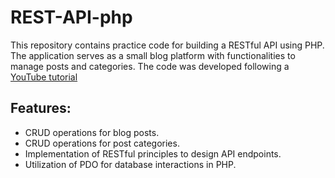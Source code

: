 # REST-API-php
This repository contains practice code for building a RESTful API using PHP. The application serves as a small blog platform with functionalities to manage posts and categories. The code was developed following a[ YouTube tutorial](https://youtu.be/OEWXbpUMODk?feature=shared)

## Features:

- CRUD operations for blog posts.
- CRUD operations for post categories.
- Implementation of RESTful principles to design API endpoints.
- Utilization of PDO for database interactions in PHP.

